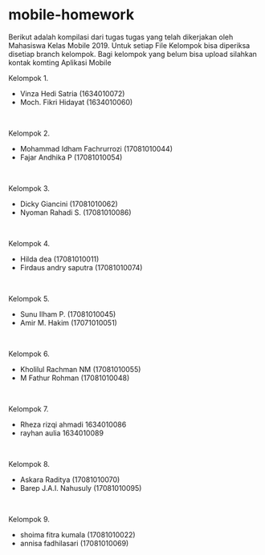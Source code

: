 # mobile-homework
Berikut adalah kompilasi dari tugas tugas yang telah dikerjakan oleh Mahasiswa Kelas Mobile 2019. Untuk setiap File Kelompok bisa diperiksa disetiap branch kelompok. Bagi kelompok yang belum bisa upload silahkan kontak komting Aplikasi Mobile
<br>

Kelompok 1.
- Vinza Hedi Satria (1634010072)
- Moch. Fikri Hidayat (1634010060)
<br>

Kelompok 2.
- Mohammad Idham Fachrurrozi (17081010044)<br>
- Fajar Andhika P (17081010054)
<br>

Kelompok 3.
- Dicky Giancini (17081010062)<br>
- Nyoman Rahadi S. (17081010086)
<br>

Kelompok 4.
- Hilda dea (17081010011)<br>
- Firdaus andry saputra (17081010074)
<br>

Kelompok 5.
- Sunu Ilham P. (17081010045)<br>
- Amir M. Hakim (17071010051)
<br>

Kelompok 6.
- Kholilul Rachman NM (17081010055)<br>
- M Fathur Rohman (17081010048)
<br>

Kelompok 7.
- Rheza rizqi ahmadi 1634010086<br>
- rayhan aulia 1634010089
<br>

Kelompok 8.
- Askara Raditya (17081010070)<br>
- Barep J.A.I. Nahusuly (17081010095)
<br>

Kelompok 9.
- shoima fitra kumala (17081010022)<br>
- annisa fadhilasari (17081010069)
